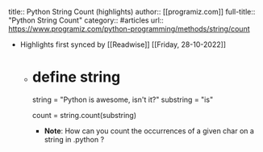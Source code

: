 title:: Python String Count (highlights)
author:: [[programiz.com]]
full-title:: "Python String Count"
category:: #articles
url:: https://www.programiz.com/python-programming/methods/string/count

- Highlights first synced by [[Readwise]] [[Friday, 28-10-2022]]
	- # define string
	  string = "Python is awesome, isn't it?"
	  substring = "is"
	  
	  count = string.count(substring)
		- **Note**: How can you count the occurrences of a given char on a string in .python ?